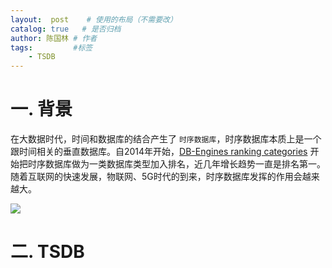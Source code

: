 ```yaml
---
layout:  post    # 使用的布局（不需要改）
catalog: true   # 是否归档
author: 陈国林 # 作者
tags:         #标签
    - TSDB
---
```


# 一. 背景
在大数据时代，时间和数据库的结合产生了 `时序数据库`，时序数据库本质上是一个跟时间相关的垂直数据库。自2014年开始，[DB-Engines ranking categories](https://db-engines.com/en/ranking_categories) 开始把时序数据库做为一类数据库类型加入排名，近几年增长趋势一直是排名第一。随着互联网的快速发展，物联网、5G时代的到来，时序数据库发挥的作用会越来越大。

![](https://github.com/chenguolin/chenguolin.github.io/blob/master/data/image/db-ranking.png?raw=true)

# 二. TSDB

